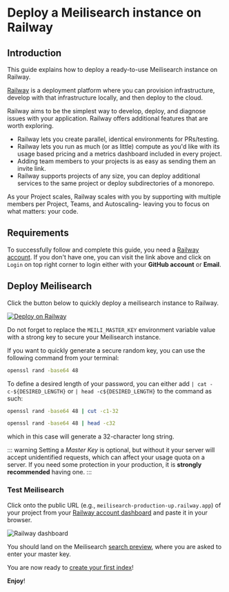 # Deploy a Meilisearch instance on Railway

## Introduction

This guide explains how to deploy a ready-to-use Meilisearch instance on Railway.

[Railway](https://railway.app) is a deployment platform where you can provision infrastructure, develop with that infrastructure locally, and then deploy to the cloud.

Railway aims to be the simplest way to develop, deploy, and diagnose issues with your application. Railway offers additional features that are worth exploring.

- Railway lets you create parallel, identical environments for PRs/testing.
- Railway lets you run as much (or as little) compute as you'd like with its usage based pricing and a metrics dashboard included in every project.
- Adding team members to your projects is as easy as sending them an invite link.
- Railway supports projects of any size, you can deploy additional services to the same project or deploy subdirectories of a monorepo.

As your Project scales, Railway scales with you by supporting with multiple members per Project, Teams, and Autoscaling- leaving you to focus on what matters: your code.

## Requirements

To successfully follow and complete this guide, you need a [Railway account](https://railway.app). If you don't have one, you can visit the link above and click on `Login` on top right corner to login either with your **GitHub account** or **Email**.

## Deploy Meilisearch

Click the button below to quickly deploy a meilisearch instance to Railway.

[![Deploy on Railway](https://railway.app/button.svg)](https://railway.app/new/template/TXxa09?referralCode=YltNo3)

Do not forget to replace the `MEILI_MASTER_KEY` environment variable value with a strong key to secure your Meilisearch instance.

If you want to quickly generate a secure random key, you can use the following command from your terminal:

```bash
openssl rand -base64 48
```

To define a desired length of your password, you can either add `| cat -c-${DESIRED_LENGTH}` or `| head -c${DESIRED_LENGTH}` to the command as such:

```bash
openssl rand -base64 48 | cut -c1-32
```

```bash
openssl rand -base64 48 | head -c32
```

which in this case will generate a 32-character long string.

::: warning
Setting a _Master Key_ is optional, but without it your server will accept unidentified requests, which can affect your usage quota on a server. If you need some protection in your production, it is **strongly recommended** having one.
:::

### Test Meilisearch

Click onto the public URL (e.g., `meilisearch-production-up.railway.app`) of your project from your [Railway account dashboard](https://railway.app/dashboard) and paste it in your browser.

![Railway dashboard](/railway/public-url.png)

You should land on the Meilisearch [search preview](/learn/what_is_meilisearch/search_preview.md), where you are asked to enter your master key.

You are now ready to [create your first index](/learn/getting_started/quick_start.md)!

**Enjoy**!

